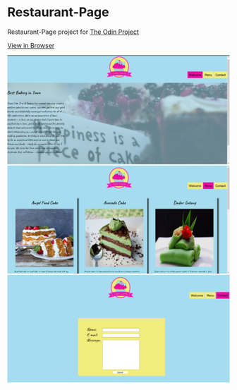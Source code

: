 # Restaurant-Page
Restaurant-Page project for <a href="https://www.theodinproject.com/courses/javascript/lessons/restaurant-page?ref=lnav">The Odin Project</a>

[View in Browser](https://miknick.github.io/Restaurant-Page/index.html)

<img src="/Images/restaurant1.png">
<img src="/Images/restaurant2.png">
<img src="/Images/restaurant3.png">
